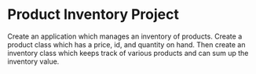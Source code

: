 # Product Inventory Project 

Create an application which manages an inventory of products. Create a product class which has a price, id, and quantity on hand. Then create an inventory class which keeps track of various products and can sum up the inventory value.